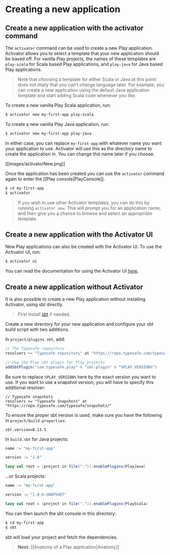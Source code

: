 <!--- Copyright (C) 2009-2013 Typesafe Inc. <http://www.typesafe.com> -->
# Creating a new application

## Create a new application with the activator command

The `activator` command can be used to create a new Play application.  Activator allows you to select a template that your new application should be based off.  For vanilla Play projects, the names of these templates are `play-scala` for Scala based Play applications, and `play-java` for Java based Play applications.

> Note that choosing a template for either Scala or Java at this point does not imply that you can’t change language later. For example, you can create a new application using the default Java application template and start adding Scala code whenever you like.

To create a new vanilla Play Scala application, run:

```bash
$ activator new my-first-app play-scala
```

To create a new vanilla Play Java application, run:

```bash
$ activator new my-first-app play-java
```

In either case, you can replace `my-first-app` with whatever name you want your application to use.  Activator will use this as the directory name to create the application in.  You can change this name later if you choose.

[[images/activatorNew.png]]

Once the application has been created you can use the `activator` command again to enter the [[Play console|PlayConsole]].

```bash
$ cd my-first-app
$ activator
```

> If you wish to use other Activator templates, you can do this by running `activator new`.  This will prompt you for an application name, and then give you a chance to browse and select an appropriate template.

## Create a new application with the Activator UI

New Play applications can also be created with the Activator UI.  To use the Activator UI, run:

```bash
$ activator ui
```

You can read the documentation for using the Activator UI [here](https://typesafe.com/activator/docs).

## Create a new application without Activator

It is also possible to create a new Play application without installing Activator, using sbt directly.

> First install [sbt](http://www.scala-sbt.org/) if needed.

Create a new directory for your new application and configure your sbt build script with two additions.

In `project/plugins.sbt`, add:

```scala
// The Typesafe repository
resolvers += "Typesafe repository" at "https://repo.typesafe.com/typesafe/releases/"

// Use the Play sbt plugin for Play projects
addSbtPlugin("com.typesafe.play" % "sbt-plugin" % "%PLAY_VERSION%")
```

Be sure to replace `%PLAY_VERSION%` here by the exact version you want to use. If you want to use a snapshot version, you will have to specify this additional resolver:

```
// Typesafe snapshots
resolvers += "Typesafe Snapshots" at "https://repo.typesafe.com/typesafe/snapshots/"
```

To ensure the proper sbt version is used, make sure you have the following in `project/build.properties`:

```
sbt.version=0.13.5
```

In `build.sbt` for Java projects:

```scala
name := "my-first-app"

version := "1.0"

lazy val root = (project in file(".")).enablePlugins(PlayJava)
```

...or Scala projects:

```scala
name := "my-first-app"

version := "1.0.0-SNAPSHOT"

lazy val root = (project in file(".")).enablePlugins(PlayScala)
```

You can then launch the sbt console in this directory:

```bash
$ cd my-first-app
$ sbt
```

sbt will load your project and fetch the dependencies.

> **Next:** [[Anatomy of a Play application|Anatomy]]
